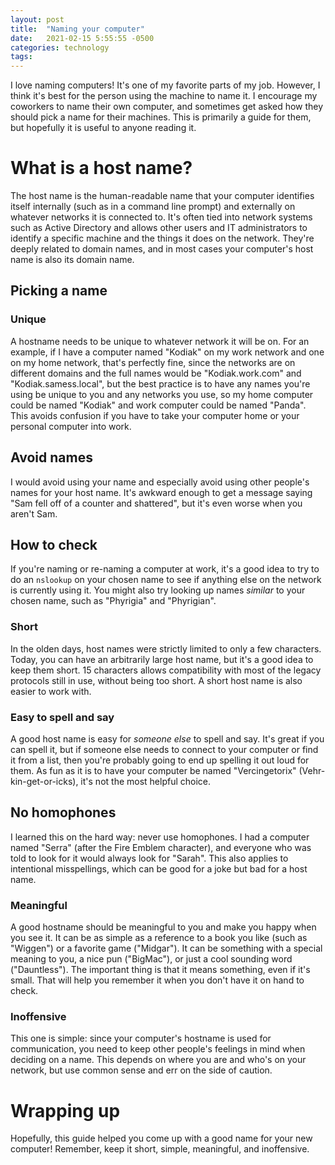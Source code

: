 ```yaml
---
layout: post
title:  "Naming your computer"
date:   2021-02-15 5:55:55 -0500
categories: technology
tags:
---
```

I love naming computers!  It's one of my favorite parts of my job.  However, I think it's best for the person using the machine to name it.  I encourage my coworkers to name their own computer, and sometimes get asked how they should pick a name for their machines. This is primarily a guide for them, but hopefully it is useful to anyone reading it.

# What is a host name?
The host name is the human-readable name that your computer identifies itself internally (such as in a command line prompt) and externally on whatever networks it is connected to.  It's often tied into network systems such as Active Directory and allows other users and IT administrators to identify a specific machine and the things it does on the network.  They're deeply related to domain names, and in most cases your computer's host name is also its domain name.

## Picking a name
### Unique
A hostname needs to be unique to whatever network it will be on.  For an example, if I have a computer named "Kodiak" on my work network and one on my home network, that's perfectly fine, since the networks are on different domains and the full names would be "Kodiak.work.com" and "Kodiak.samess.local", but the best practice is to have any names you're using be unique to you and any networks you use, so my home computer could be named "Kodiak" and work computer could be named "Panda".  This avoids confusion if you have to take your computer home or your personal computer into work.

## Avoid names
I would avoid using your name and especially avoid using other people's names for your host name.  It's awkward enough to get a message saying "Sam fell off of a counter and shattered", but it's even worse when you aren't Sam.

## How to check
If you're naming or re-naming a computer at work, it's a good idea to try to do an `nslookup` on your chosen name to see if anything else on the network is currently using it.  You might also try looking up names *similar* to your chosen name, such as "Phyrigia" and "Phyrigian".

### Short
In the olden days, host names were strictly limited to only a few characters.  Today, you can have an arbitrarily large host name, but it's a good idea to keep them short.  15 characters allows compatibility with most of the legacy protocols still in use, without being too short.  A short host name is also easier to work with.

### Easy to spell and say
A good host name is easy for *someone else* to spell and say.  It's great if you can spell it, but if someone else needs to connect to your computer or find it from a list, then you're probably going to end up spelling it out loud for them.  As fun as it is to have your computer be named "Vercingetorix" (Vehr-kin-get-or-icks), it's not the most helpful choice.

## No homophones
I learned this on the hard way: never use homophones.  I had a computer named "Serra" (after the Fire Emblem character), and everyone who was told to look for it would always look for "Sarah".  This also applies to intentional misspellings, which can be good for a joke but bad for a host name.

### Meaningful
A good hostname should be meaningful to you and make you happy when you see it.  It can be as simple as a reference to a book you like (such as "Wiggen") or a favorite game ("Midgar").  It can be something with a special meaning to you, a nice pun ("BigMac"), or just a cool sounding word ("Dauntless").  The important thing is that it means something, even if it's small.  That will help you remember it when you don't have it on hand to check.

### Inoffensive
This one is simple: since your computer's hostname is used for communication, you need to keep other people's feelings in mind when deciding on a name.  This depends on where you are and who's on your network, but use common sense and err on the side of caution.

# Wrapping up
Hopefully, this guide helped you come up with a good name for your new computer!  Remember, keep it short, simple, meaningful, and inoffensive.